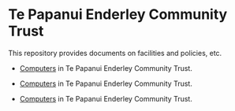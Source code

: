 # Te Papanui Enderley Community Trust

This repository provides documents on facilities and policies, etc.

* [Computers](https://github.com/papanui/papanui/blob/main/computers/README.md) in Te Papanui Enderley Community Trust.

* [Computers](/papanui/blob/main/computers/README.md) in Te Papanui Enderley Community Trust.

* [Computers](/computers/README.md) in Te Papanui Enderley Community Trust.
